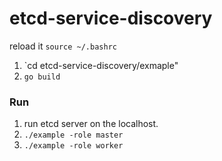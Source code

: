 # etcd-service-discovery

reload it `source ~/.bashrc`
1. `cd etcd-service-discovery/exmaple"
2. `go build`

### Run
1. run etcd server on the localhost.
2. `./example -role master`
3. `./example -role worker`